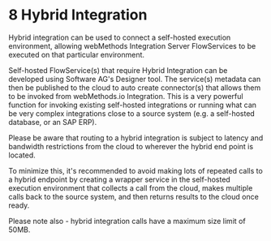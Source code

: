# 8 Hybrid Integration

Hybrid integration can be used to connect a self-hosted execution environment, allowing webMethods Integration Server FlowServices to be executed on that particular environment.

Self-hosted FlowService(s) that require Hybrid Integration can be developed using Software AG's Designer tool. The service(s) metadata can then be published to the cloud to auto create connector(s) that allows them to be invoked from webMethods.io Integration.  This is a very powerful function for invoking existing self-hosted integrations or running what can be very complex integrations close to a source system (e.g. a self-hosted database, or an SAP ERP).

Please be aware that routing to a hybrid integration is subject to latency and bandwidth restrictions from the cloud to wherever the hybrid end point is located.

To minimize this, it's recommended to avoid making lots of repeated calls to a hybrid endpoint by creating a wrapper service in the self-hosted execution environment that collects a call from the cloud, makes multiple calls back to the source system, and then returns results to the cloud once ready.

Please note also - hybrid integration calls have a maximum size limit of 50MB.
